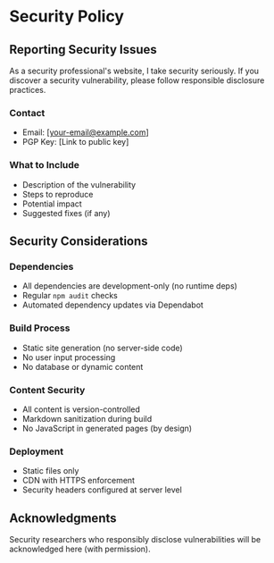 # Security Policy

## Reporting Security Issues

As a security professional's website, I take security seriously. If you discover a security vulnerability, please follow responsible disclosure practices.

### Contact
- Email: [your-email@example.com]
- PGP Key: [Link to public key]

### What to Include
- Description of the vulnerability
- Steps to reproduce
- Potential impact
- Suggested fixes (if any)

## Security Considerations

### Dependencies
- All dependencies are development-only (no runtime deps)
- Regular `npm audit` checks
- Automated dependency updates via Dependabot

### Build Process
- Static site generation (no server-side code)
- No user input processing
- No database or dynamic content

### Content Security
- All content is version-controlled
- Markdown sanitization during build
- No JavaScript in generated pages (by design)

### Deployment
- Static files only
- CDN with HTTPS enforcement
- Security headers configured at server level

## Acknowledgments
Security researchers who responsibly disclose vulnerabilities will be acknowledged here (with permission). 